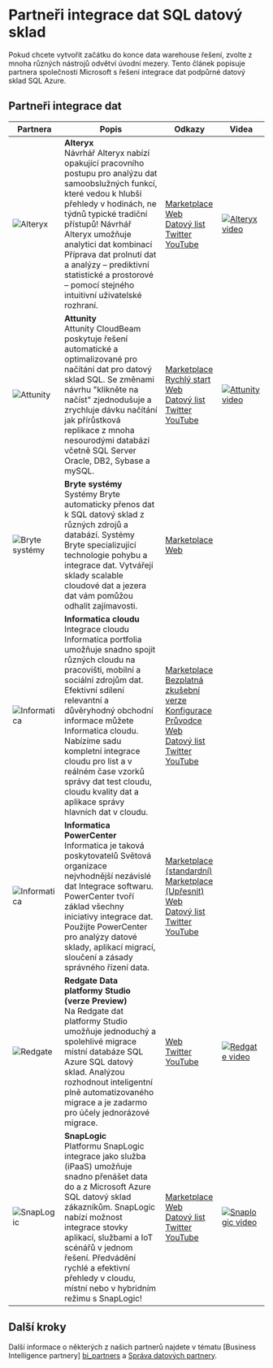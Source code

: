 <properties
   pageTitle="Partneři integrace dat SQL datový sklad | Microsoft Azure"
   description="Seznamy třetích stran partnery řešení integrace dat, které podporují datový sklad SQL Azure."
   services="sql-data-warehouse"
   documentationCenter="NA"
   authors="jrowlandjones"
   manager="barbkess"
   editor=""/>

<tags
   ms.service="sql-data-warehouse"
   ms.devlang="NA"
   ms.topic="article"
   ms.tgt_pltfrm="NA"
   ms.workload="data-services"
   ms.date="08/17/2016"
   ms.author="jrj;barbkess;sonyama"/>

# <a name="sql-data-warehouse-data-integration-partners"></a>Partneři integrace dat SQL datový sklad

Pokud chcete vytvořit začátku do konce data warehouse řešení, zvolte z mnoha různých nástrojů odvětví úvodní mezery. Tento článek popisuje partnera společnosti Microsoft s řešení integrace dat podpůrné datový sklad SQL Azure.

## <a name="our-data-integration-partners"></a>Partneři integrace dat

| Partnera | Popis | Odkazy | Videa |
| ------- | ----------- |------ | ------ |
| ![Alteryx][1] | **Alteryx**<br> Návrhář Alteryx nabízí opakující pracovního postupu pro analýzu dat samoobslužných funkcí, které vedou k hlubší přehledy v hodinách, ne týdnů typické tradiční přístupů! Návrhář Alteryx umožňuje analytici dat kombinací Příprava dat prolnutí dat a analýzy – prediktivní statistické a prostorové – pomocí stejného intuitivní uživatelské rozhraní. | [Marketplace][alteryx_marketplace]<br>[Web][alteryx_designer_website]<br>[Datový list][alteryx_designer_datasheet]<br>[Twitter][alteryx_designer_twitter]<br>[YouTube][alteryx_designer_youtube] | [![Alteryx video](./media/sql-data-warehouse-partner-data-integration/alteryx_designer_video.jpg)](https://www.youtube.com/watch?v=CdqSDPyNDKc) |
| ![Attunity][2] | **Attunity**<br>Attunity CloudBeam poskytuje řešení automatické a optimalizované pro načítání dat pro datový sklad SQL. Se změnami návrhu "klikněte na načíst" zjednodušuje a zrychluje dávku načítání jak přírůstková replikace z mnoha nesourodými databází včetně SQL Server Oracle, DB2, Sybase a mySQL. | [Marketplace][attunity_marketplace]<br>[Rychlý start][attunity_quickstart]<br>[Web][attunity_cloudbeam_website]<br>[Datový list][attunity_cloudbeam_datasheet]<br>[Twitter][attunity_cloudbeam_twitter]<br>[YouTube][attunity_cloudbeam_youtube] | [![Attunity video](./media/sql-data-warehouse-partner-data-integration/attunity_video.jpg)](https://www.youtube.com/watch?v=w14zuSjMlok) |
| ![Bryte systémy][3] | **Bryte systémy**<br>Systémy Bryte automaticky přenos dat k SQL datový sklad z různých zdrojů a databází. Systémy Bryte specializující technologie pohybu a integrace dat. Vytvářejí sklady scalable cloudové dat a jezera dat vám pomůžou odhalit zajímavosti. | [Marketplace][bryte_systems_marketplace]<br>[Web][bryte_systems_azure_website] | |
| ![Informatica][4] | **Informatica cloudu**<br>Integrace cloudu Informatica portfolia umožňuje snadno spojit různých cloudu na pracovišti, mobilní a sociální zdrojům dat. Efektivní sdílení relevantní a důvěryhodný obchodní informace můžete Informatica cloudu. Nabízíme sadu kompletní integrace cloudu pro list a v reálném čase vzorků správy dat test cloudu, cloudu kvality dat a aplikace správy hlavních dat v cloudu. | [Marketplace][informatica_Cloud_Services_marketplace]<br>[Bezplatná zkušební verze][informatica_cloud_free_trial]<br>[Konfigurace Průvodce][informatica_cloud_services_config]<br>[Web][informatica_Cloud_Services_website]<br>[Datový list][informatica_cloud_datasheet]<br>[Twitter][informatica_cloud_twitter]<br>[YouTube][informatica_cloud_youtube] | |
| ![Informatica][4] | **Informatica PowerCenter**<br>Informatica je taková poskytovatelů Světová organizace nejvhodnější nezávislé dat Integrace softwaru. PowerCenter tvoří základ všechny iniciativy integrace dat. Použijte PowerCenter pro analýzy datové sklady, aplikací migrací, sloučení a zásady správného řízení data. | [Marketplace (standardní)][informatica_PowerCenter_std_marketplace]<br>[Marketplace (Upřesnit)][informatica_PowerCenter_adv_marketplace]<br>[Web][informatica_PowerCenter_website]<br>[Datový list][informatica_powercenter_datasheet]<br>[Twitter][informatica_powercenter_twitter]<br>[YouTube][informatica_powercenter_youtube] | |
| ![Redgate][5] | **Redgate Data platformy Studio (verze Preview)**<br>Na Redgate dat platformy Studio umožňuje jednoduchý a spolehlivé migrace místní databáze SQL Azure SQL datový sklad. Analýzou rozhodnout inteligentní plně automatizovaného migrace a je zadarmo pro účely jednorázové migrace. | [Web][redgate_website]<br>[Twitter][redgate_twitter]<br>[YouTube][redgate_youtube] | [![Redgate video](./media/sql-data-warehouse-partner-data-integration/redgate_video.jpg)](https://www.youtube.com/watch?v=IR9HNvnU46s) |
| ![SnapLogic][6] | **SnapLogic**<br>Platformu SnapLogic integrace jako služba (iPaaS) umožňuje snadno přenášet data do a z Microsoft Azure SQL datový sklad zákazníkům.  SnapLogic nabízí možnost integrace stovky aplikací, službami a IoT scénářů v jednom řešení. Předvádění rychlé a efektivní přehledy v cloudu, místní nebo v hybridním režimu s SnapLogic! | [Marketplace][snaplogic_marketplace]<br>[Web][snaplogic_website]<br>[Datový list][snaplogic_datasheet]<br>[Twitter][snaplogic_twitter]<br>[YouTube][snaplogic_youtube] | [![Snaplogic video](./media/sql-data-warehouse-partner-data-integration/snaplogic_video.jpg)](https://www.youtube.com/watch?v=YiJCwObOh5Y) |

## <a name="next-steps"></a>Další kroky

Další informace o některých z našich partnerů najdete v tématu [Business Intelligence partnery] [ bi_partners] a [Správa datových partnery][dm_partners].

<!--Image references-->
[1]: ./media/sql-data-warehouse-partner-data-integration/alteryx_logo.png
[2]: ./media/sql-data-warehouse-partner-data-integration/attunity_logo.png
[3]: ./media/sql-data-warehouse-partner-data-integration/bryte_systems_logo.png
[4]: ./media/sql-data-warehouse-partner-data-integration/informatica_logo.png
[5]: ./media/sql-data-warehouse-partner-data-integration/redgate_logo.png
[6]: ./media/sql-data-warehouse-partner-data-integration/snaplogic_logo.png


<!--Article links-->
[bi_partners]: ./sql-data-warehouse-partner-business-intelligence.md
[dm_partners]: ./sql-data-warehouse-partner-data-management.md
[di_partners]: ./sql-data-warehouse-partner-data-integration.md

<!--ebook Links-->

<!--Configuration Guides-->
[informatica_cloud_services_config]:https://kb.informatica.com/proddocs/Product%20Documentation/5/IC_Winter2016_MicrosoftAzureSQLDataWarehouseConnectorGuide_en.pdf

<!--Datasheet Links-->
[alteryx_designer_datasheet]:http://www.alteryx.com/sites/default/files/resources/files/alt-designer-ds.pdf
[attunity_cloudbeam_datasheet]:http://www.attunity.com/sites/default/files/content/attunity-azure-solution-sheet.pdf
<!--[bryte_systems_azure_datasheet]:-->
[informatica_cloud_datasheet]:https://www.informatica.com/content/dam/informatica-com/global/amer/us/collateral/data-sheet/cloud-integration-platform_data-sheet_2711.pdf
[informatica_powercenter_datasheet]:https://www.informatica.com/content/dam/informatica-com/global/amer/us/collateral/brochure/powercenter_brochure_6659.pdf
[snaplogic_datasheet]:http://campaigns.snaplogic.com/rs/055-FYJ-916/images/SnapLogic-for-Microsoft-Cortana.pdf

<!--Free Trial-->
[informatica_cloud_free_trial]:https://www.informatica.com/products/cloud-integration/connectivity/microsoft-azure-connector.html

<!--Website Links -->
[alteryx_designer_website]:http://www.alteryx.com/products/alteryx-designer/
[attunity_cloudbeam_website]:http://www.attunity.com/attunity-cloudbeam-for-azure/
[bryte_systems_azure_website]:http://www.bryte.com.au/azure-integration/
[informatica_Cloud_Services_website]:https://www.informatica.com/products/cloud-integration.html
[informatica_PowerCenter_website]:https://www.informatica.com/products/data-integration/powercenter.html
[redgate_website]:http://dataplatformstudio.com/
[snaplogic_website]:https://www.snaplogic.com/solutions/microsoft-cortana-analytics-integration/

<!--Marketplace Links -->
[alteryx_marketplace]:https://azure.microsoft.com/en-us/marketplace/partners/alteryx/alteryx-designer/
[attunity_marketplace]:https://azure.microsoft.com/en-gb/marketplace/partners/attunity-cloudbeam/cloudbeam-dw-byol/ 
[bryte_systems_marketplace]:https://azure.microsoft.com/en-gb/marketplace/partners/bryte/bryteflow-cdc-free-trial/ 
[informatica_Cloud_Services_marketplace]:https://azure.microsoft.com/en-us/marketplace/partners/informatica-cloud/informatica-cloud/
[informatica_PowerCenter_std_marketplace]:https://azure.microsoft.com/en-us/marketplace/partners/informatica/informatica-powercenter-standard-10-0pc-std-10-0-windows/
[informatica_PowerCenter_adv_marketplace]:https://azure.microsoft.com/en-us/marketplace/partners/informatica/informatica-powercenter-advanced-10-0pc-adv-10-0-ubuntu/ 
<!--[redgate_marketplace]:-->
[snaplogic_marketplace]:https://azure.microsoft.com/en-us/marketplace/partners/snaplogic/snaplogic-elastic-integration-windows/ 

<!--Quickstart_links-->
[attunity_quickstart]:http://www.attunity.com/sites/default/files/product_resource/quick_start_guide_attunity_cloudbeam_for_microsoft_azure.pdf

<!--PressRelease_links-->
[alteryx_designer_press]:https://www.alteryx.com/press-releases/alteryx-now-enables-data-analysts-to-perform-in-database-blending-in-microsoft-azure 
[attunity_cloudbeam_press]:http://www.attunity.com/news/attunity-launches-cloud-data-warehouse-solutions-microsoft-azure
[bryte_systems_azure_press]:http://medianet.com.au/releases/release-details?id=837667
<!--[informatica_Cloud_Services_press]:-->
<!--[informatica_PowerCenter_press]:-->
<!--[redgate_press]:-->
[snaplogic_press]:https://www.snaplogic.com/press-releases/snaplogic-introduces-support-for-microsoft-azure-sql-data-warehouse

<!--YouTube-->
[alteryx_designer_youtube]:https://www.youtube.com/user/alteryx
[attunity_cloudbeam_youtube]:https://www.youtube.com/user/Attunity
<!--[bryte_systems_azure_youtube]:-->
[informatica_Cloud_youtube]:https://www.youtube.com/user/InformaticaOnDemand
[informatica_PowerCenter_youtube]:https://www.youtube.com/user/InformaticaCorp
[redgate_youtube]:https://www.youtube.com/user/RedGateVideos
[snaplogic_youtube]:https://www.youtube.com/user/snapLogicInc

<!--Twitter-->
[alteryx_designer_twitter]:https://twitter.com/alteryx
[attunity_cloudbeam_twitter]:https://twitter.com/attunity
<!--[bryte_systems_azure_twitter]:-->
[informatica_cloud_twitter]:https://twitter.com/infacloud
[informatica_powercenter_twitter]:https://twitter.com/Informatica
[redgate_twitter]:https://twitter.com/DataPlatform_S
[snaplogic_twitter]:https://twitter.com/snaplogic

